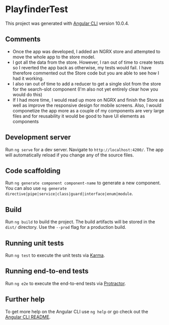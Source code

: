 # PlayfinderTest

This project was generated with [Angular CLI](https://github.com/angular/angular-cli) version 10.0.4.

## Comments
- Once the app was developed, I added an NGRX store and attempted to move the whole app to the store model.
- I got all the data from the store. However, I ran out of time to create tests so I reverted the app back as otherwise, my tests would fail. I have therefore commented out the Store code but you are able to see how I had it working.
- I also ran out of time to add a reducer to get a single slot from the store for the search-slot component (I'm also not yet entirely clear how you would do this)
- If I had more time, I would read up more on NGRX and finish the Store as well as improve the responsive design for mobile screens. Also, I would componetize the app more as a couple of my components are very large files and for reusability it would be good to have UI elements as components





## Development server

Run `ng serve` for a dev server. Navigate to `http://localhost:4200/`. The app will automatically reload if you change any of the source files.

## Code scaffolding

Run `ng generate component component-name` to generate a new component. You can also use `ng generate directive|pipe|service|class|guard|interface|enum|module`.

## Build

Run `ng build` to build the project. The build artifacts will be stored in the `dist/` directory. Use the `--prod` flag for a production build.

## Running unit tests

Run `ng test` to execute the unit tests via [Karma](https://karma-runner.github.io).

## Running end-to-end tests

Run `ng e2e` to execute the end-to-end tests via [Protractor](http://www.protractortest.org/).

## Further help

To get more help on the Angular CLI use `ng help` or go check out the [Angular CLI README](https://github.com/angular/angular-cli/blob/master/README.md).
